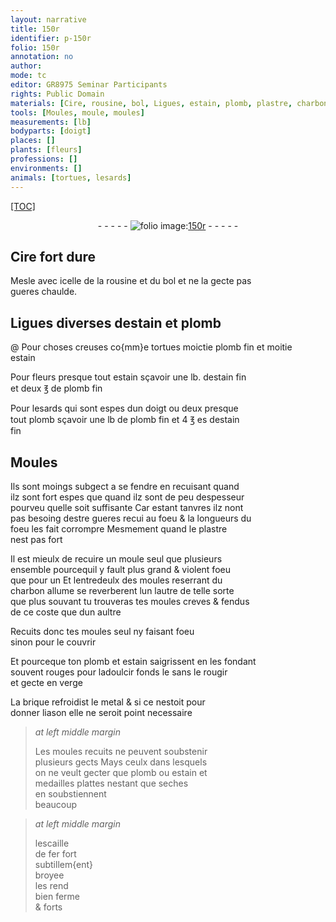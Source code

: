 ```yaml
---
layout: narrative
title: 150r
identifier: p-150r
folio: 150r
annotation: no
author:
mode: tc
editor: GR8975 Seminar Participants
rights: Public Domain
materials: [Cire, rousine, bol, Ligues, estain, plomb, plastre, charbon, brique, metal, fer]
tools: [Moules, moule, moules]
measurements: [lb]
bodyparts: [doigt]
places: []
plants: [fleurs]
professions: []
environments: []
animals: [tortues, lesards]
---
```


<p><a href="{{ site.baseurl }}/diplomatic/">[TOC]</a></p><div class="folio" align="center">- - - - - <a href="http://gallica.bnf.fr/ark:/12148/btv1b10500001g/f305.image" target="_blank"><img src="https://cu-mkp.github.io/2017-workshop-edition/assets/photo-icon.png" alt="folio image: " style="display:inline-block; margin-bottom:-3px;"/>150r</a> - - - - - </div>  
  

## <span class="m">Cire</span> fort dure

 
Mesle avec icelle de la <span class="m">rousine</span> et du <span class="m">bol</span> et ne la gecte pas<br/> gueres chaulde.

 
  

## <span class="m">Ligues</span> diverses d<span class="m">estain</span> et <span class="m">plomb</span>

 @ 
Pour choses creuses co{mm}e <span class="al">tortues</span> moictie <span class="m">plomb</span> fin et moitie<br/> <span class="m">estain</span>
 
 Pour <span class="pa">fleurs</span> presque tout <span class="m">estain</span> sçavoir une <span class="ms">lb</span>. d<span class="m">estain</span> fin<br/> et deux ℥ de <span class="m">plomb</span> fin 
 
Pour <span class="al">lesards</span> qui sont espes dun <span class="bp">doigt</span> ou deux presque<br/> tout <span class="m">plomb</span> sçavoir une <span class="ms">lb</span> de <span class="m">plomb</span> fin et 4 ℥ <span class="del">es</span> d<span class="m">estain</span><br/> fin

 
  

## <span class="tl">Moules</span>

 
Ils sont moings subgect a se fendre en recuisant quand<br/> ilz sont fort espes que quand ilz sont de peu despesseur<br/> pourveu quelle soit suffisante Car estant tanvres ilz nont<br/> pas besoing destre gueres <span class="del">recui</span> au foeu & la longueurs du<br/> foeu les fait corrompre Mesmement quand le <span class="m">plastre</span><br/> nest pas fort
 
Il est mieulx de recuire un <span class="tl">moule</span> seul que plusieurs<br/> ensemble pourcequil y fault plus grand & violent foeu<br/> que pour un Et lentredeulx des <span class="tl">moules</span> reserrant du<br/> <span class="m">charbon</span> allume se reverberent lun lautre de telle sorte<br/> que plus souvant tu trouveras tes <span class="tl">moules</span> creves & fendus<br/> de ce coste que dun aultre
 
Recuits donc tes <span class="tl">moules</span> seul ny faisant foeu<br/> sinon pour le couvrir
 
Et pourceque ton <span class="m">plomb</span> et <span class="m">estain</span> saigrissent en les fondant<br/> souvent rouges pour ladoulcir fonds le sans le rougir<br/> et gecte en verge
 
La <span class="m">brique</span> refroidist le <span class="m">metal</span> & si ce nestoit pour<br/> donner liason elle ne seroit point necessaire
 
> *at left middle margin*
> 
> 
> Les <span class="tl">moules</span> recuits ne peuvent soubstenir<br/> plusieurs gects Mays ceulx dans lesquels<br/> on ne veult gecter que <span class="m">plomb</span> ou <span class="m">estain</span> et<br/> medailles plattes nestant que seches<br/> en soubstiennent<br/> beaucoup
 
> *at left middle margin*
> 
> 
>  lescaille<br/> de <span class="m">fer</span> fort<br/> subtillem{ent}<br/> broyee<br/> les rend<br/> bien ferme<br/> & forts

